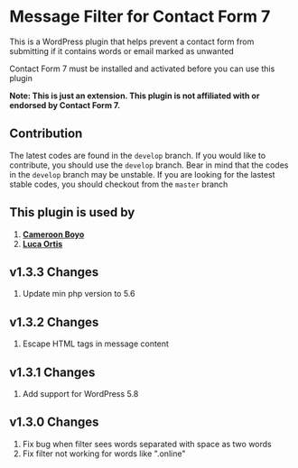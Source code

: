 # Message Filter for Contact Form 7

This is a WordPress plugin that helps prevent a contact form from submitting if it contains words or email marked as
unwanted

Contact Form 7 must be installed and activated before you can use this plugin
<br>

<b>Note: This is just an extension. This plugin is not affiliated with or endorsed by Contact Form 7.</b>

## Contribution

The latest codes are found in the `develop` branch. If you would like to contribute, you should use the `develop`
branch. Bear in mind that the codes in the `develop` branch may be unstable. If you are looking for the lastest stable
codes, you should checkout from the `master` branch

## This plugin is used by

1. **[Cameroon Boyo](https://cameroonboyo.com)**
2. **[Luca Ortis](http://lucaortis.com/)**

## v1.3.3 Changes

1. Update min php version to 5.6

## v1.3.2 Changes

1. Escape HTML tags in message content

## v1.3.1 Changes

1. Add support for WordPress 5.8

## v1.3.0 Changes

1. Fix bug when filter sees words separated with space as two words
2. Fix filter not working for words like ".online"

